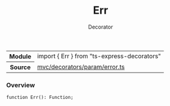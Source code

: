 <header class="symbol-info-header">    <h1 id="err">Err</h1>    <label class="symbol-info-type-label decorator">Decorator</label>      </header>
<section class="symbol-info">      <table class="is-full-width">        <tbody>        <tr>          <th>Module</th>          <td>            <div class="lang-typescript">                <span class="token keyword">import</span> { Err }                 <span class="token keyword">from</span>                 <span class="token string">"ts-express-decorators"</span>                            </div>          </td>        </tr>        <tr>          <th>Source</th>          <td>            <a href="https://romakita.github.io/ts-express-decorators/#//blob/v2.4.2/src/mvc/decorators/param/error.ts#L0-L0">                mvc/decorators/param/error.ts            </a>        </td>        </tr>                </tbody>      </table>    </section>

### Overview

<pre><code class="typescript-lang">function <span class="token function">Err</span><span class="token punctuation">(</span><span class="token punctuation">)</span><span class="token punctuation">:</span> Function<span class="token punctuation">;</span></code></pre>
